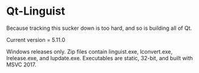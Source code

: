 Qt-Linguist
===========
Because tracking this sucker down is too hard, and so is building all of Qt.

Current version = 5.11.0

Windows releases only. Zip files contain linguist.exe, lconvert.exe, lrelease.exe, and lupdate.exe. Executables are static, 32-bit, and built with MSVC 2017.
